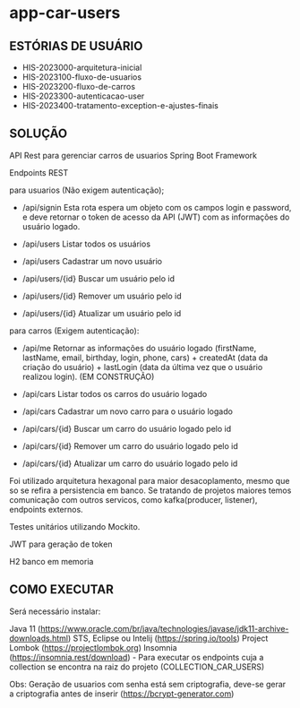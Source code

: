 # app-car-users


##  ESTÓRIAS DE USUÁRIO 

- HIS-2023000-arquitetura-inicial
- HIS-2023100-fluxo-de-usuarios
- HIS-2023200-fluxo-de-carros
- HIS-2023300-autenticacao-user
- HIS-2023400-tratamento-exception-e-ajustes-finais

##  SOLUÇÃO

API Rest para gerenciar carros de usuarios Spring Boot Framework

Endpoints REST

para usuarios (Não exigem autenticação);

- /api/signin
Esta rota espera um objeto com os campos login e password, e deve retornar o token
de acesso da API (JWT) com as informações do usuário logado.

- /api/users Listar todos os usuários

- /api/users Cadastrar um novo usuário 

- /api/users/{id} Buscar um usuário pelo id

- /api/users/{id} Remover um usuário pelo id

- /api/users/{id} Atualizar um usuário pelo id 




para carros (Exigem autenticação):
- /api/me
Retornar as informações do usuário logado (firstName, lastName, email, birthday, login,
phone, cars) + createdAt (data da criação do usuário) + lastLogin (data da última vez
que o usuário realizou login). (EM CONSTRUÇÃO)

- /api/cars Listar todos os carros do usuário logado 

- /api/cars Cadastrar um novo carro para o usuário logado 

- /api/cars/{id} Buscar um carro do usuário logado pelo id 

- /api/cars/{id} Remover um carro do usuário logado pelo id

- /api/cars/{id} Atualizar um carro do usuário logado pelo id 

Foi utilizado arquitetura hexagonal para maior desacoplamento, mesmo que so se refira a persistencia em banco. Se tratando de projetos maiores temos comunicação com outros servicos, como kafka(producer, listener), endpoints externos.

Testes unitários utilizando Mockito.

JWT para geração de token

H2 banco em memoria


##  COMO EXECUTAR

Será necessário instalar:

Java 11 (https://www.oracle.com/br/java/technologies/javase/jdk11-archive-downloads.html)
STS, Eclipse ou Intelij (https://spring.io/tools)
Project Lombok (https://projectlombok.org)
Insomnia (https://insomnia.rest/download) - Para executar os endpoints cuja a collection se encontra na raiz do projeto (COLLECTION_CAR_USERS)


Obs:
Geração de usuarios com senha está sem criptografia, deve-se gerar a criptografia antes de inserir (https://bcrypt-generator.com)


